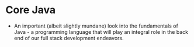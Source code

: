 # Core Java

- An important (albeit slightly mundane) look into the fundamentals of Java - a programming language that will play an integral role in the back end of our full stack development endeavors.
